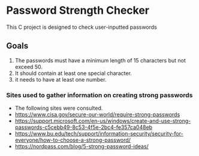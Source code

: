 # Password Strength Checker
This C project is designed to check user-inputted passwords

## Goals
1. The passwords must have a minimum length of 15 characters but not exceed 50.
2. It should contain at least one special character.
3. it needs to have at least one number.

### Sites used to gather information on creating strong passwords
- The following sites were consulted. 
- https://www.cisa.gov/secure-our-world/require-strong-passwords
- https://support.microsoft.com/en-us/windows/create-and-use-strong-passwords-c5cebb49-8c53-4f5e-2bc4-fe357ca048eb
- https://www.bu.edu/tech/support/information-security/security-for-everyone/how-to-choose-a-strong-password/
- https://nordpass.com/blog/5-strong-password-ideas/
